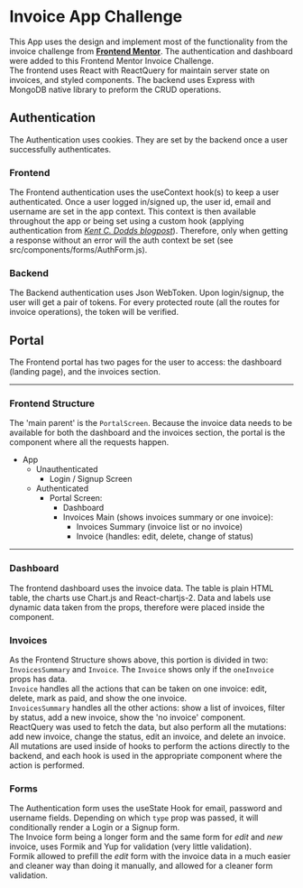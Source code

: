 # Invoice App Challenge

This App uses the design and implement most of the functionality from the invoice challenge from **[Frontend Mentor](https://www.frontendmentor.io/)**.
The authentication and dashboard were added to this Frontend Mentor Invoice Challenge. <br>
The frontend uses React with ReactQuery for maintain server state on invoices, and styled components.
The backend uses Express with MongoDB native library to preform the CRUD operations.

## Authentication
The Authentication uses cookies. They are set by the backend once a user successfully authenticates.

### Frontend
The Frontend authentication uses the useContext hook(s) to keep a user authenticated. Once a user logged in/signed up, the user id, email and username are set in the app context. This context is then available throughout the app or being set using a custom hook (applying authentication from *[Kent C. Dodds blogpost](https://kentcdodds.com/blog/authentication-in-react-applications)*). Therefore, only when getting a response without an error will the auth context be set (see src/components/forms/AuthForm.js).

### Backend
The Backend authentication uses Json WebToken. Upon login/signup, the user will get a pair of tokens. For every protected route (all the routes for invoice operations), the token will be verified.<br>

## Portal
The Frontend portal has two pages for the user to access: the dashboard (landing page), and the invoices section.<br>

---
### Frontend Structure
The 'main parent' is the `PortalScreen`. Because the invoice data needs to be available for both the dashboard and the invoices section, the portal is the component where all the requests happen.
- App
    - Unauthenticated
        - Login / Signup Screen
    - Authenticated
        - Portal Screen:
            - Dashboard
            - Invoices Main (shows invoices summary or one invoice):
                - Invoices Summary (invoice list or no invoice)
                - Invoice (handles: edit, delete, change of status)
---

### Dashboard
The frontend dashboard uses the invoice data. The table is plain HTML table, the charts use Chart.js and React-chartjs-2. Data and labels use dynamic data taken from the props, therefore were placed inside the component.

### Invoices
As the Frontend Structure shows above, this portion is divided in two: `InvoicesSummary` and `Invoice`. The `Invoice` shows only if the `oneInvoice` props has data.<br>
`Invoice` handles all the actions that can be taken on one invoice: edit, delete, mark as paid, and show the one invoice.<br>
`InvoicesSummary` handles all the other actions: show a list of invoices, filter by status, add a new invoice, show the 'no invoice' component.<br>
ReactQuery was used to fetch the data, but also perform all the mutations: add new invoice, change the status, edit an invoice, and delete an invoice.<br> 
All mutations are used inside of hooks to perform the actions directly to the backend, and each hook is used in the appropriate component where the action is performed.

### Forms
The Authentication form uses the useState Hook for email, password and username fields. Depending on which `type` prop was passed, it will conditionally render a Login or a Signup form.<br>
The Invoice form being a longer form and the same form for *edit* and *new* invoice, uses Formik and Yup for validation (very little validation). <br>
Formik allowed to prefill the *edit* form with the invoice data in a much easier and cleaner way than doing it manually, and allowed for a cleaner form validation. 
